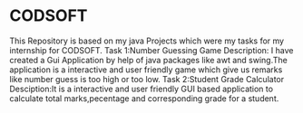 # CODSOFT
This Repository is based on my java Projects which were my tasks for my internship for CODSOFT.
Task 1:Number Guessing Game
Description: I have created a Gui Application by help of java packages like awt and swing.The application is a interactive and user friendly game which give us remarks like number guess is too high or too low.
Task 2:Student Grade Calculator
Desciption:It is a interactive and user friendly GUI based application to calculate total marks,pecentage and corresponding grade for a student. 

